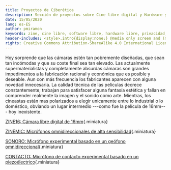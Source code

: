 ```yaml
---
title: Proyectos de Ciberética
description: Sección de proyectos sobre Cine libre digital y Hardware y software libres.
date: 15/05/2020
lang: es-ES
author: pmiramon
keywords: zine, cine libre, software libre, hardware libre, privacidad, tecnología libre, autonomia digital, magic lantern, coreboot, libreboot, thinkpad, EM272
header-includes: <style>.intro{display:none;} @media only screen and (min-width:665px) {a.seleccion.maquinas::before{content:"➞ "; font-weight:bolder;}}</style>
rights: Creative Commons Attribution-ShareAlike 4.0 International License
---
```


<div id="presentacion">
Hoy sorprende que las cámaras estén tan pobremente diseñadas, que sean tan incómodas y que su coste final sea tan elevado. Las actualmente supermaterialistas y completamente absurdas cámaras son grandes impedimentos a la fabricación racional y económica que es posible y deseable. Aun con más frecuencia los fabricantes aparecen con alguna novedad innecesaria. La calidad técnica de las películas decrece constantemente; trabajan para satisfacer alguna fantasía estética y fallan en comprender realmente la imagen y el sonido como arte. Mientras, los cineastas están mas polarizados a elegir unicamente entre lo industrial o lo doméstico, obviando un lugar intermedio ---como fue la película de 16mm--- hoy inexistente.
</div>

<div class="articulos destacados">

[ZINE16: Cámara libre digital de 16mm](#intro){.miniatura}

[ZINEMIC: Micrófonos omnidireccionales de alta sensibilidad](#intro){.miniatura}

[SONORO: Micrófono experimental basado en un geófono omnidireccional](prueba-texto.html){.miniatura}

[CONTACTO: Micrófono de contacto experimental basado en un piezoélectrico](prueba-texto.html){.miniatura}
</div>
